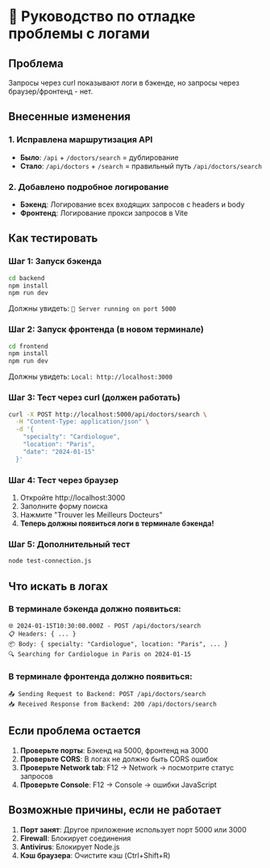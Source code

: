 # 🔧 Руководство по отладке проблемы с логами

## Проблема
Запросы через curl показывают логи в бэкенде, но запросы через браузер/фронтенд - нет.

## Внесенные изменения

### 1. Исправлена маршрутизация API
- **Было**: `/api` + `/doctors/search` = дублирование
- **Стало**: `/api/doctors` + `/search` = правильный путь `/api/doctors/search`

### 2. Добавлено подробное логирование
- **Бэкенд**: Логирование всех входящих запросов с headers и body
- **Фронтенд**: Логирование прокси запросов в Vite

## Как тестировать

### Шаг 1: Запуск бэкенда
```bash
cd backend
npm install
npm run dev
```
Должны увидеть: `🚀 Server running on port 5000`

### Шаг 2: Запуск фронтенда (в новом терминале)
```bash
cd frontend
npm install
npm run dev
```
Должны увидеть: `Local: http://localhost:3000`

### Шаг 3: Тест через curl (должен работать)
```bash
curl -X POST http://localhost:5000/api/doctors/search \
  -H "Content-Type: application/json" \
  -d '{
    "specialty": "Cardiologue",
    "location": "Paris", 
    "date": "2024-01-15"
  }'
```

### Шаг 4: Тест через браузер
1. Откройте http://localhost:3000
2. Заполните форму поиска
3. Нажмите "Trouver les Meilleurs Docteurs"
4. **Теперь должны появиться логи в терминале бэкенда!**

### Шаг 5: Дополнительный тест
```bash
node test-connection.js
```

## Что искать в логах

### В терминале бэкенда должно появиться:
```
🌐 2024-01-15T10:30:00.000Z - POST /api/doctors/search
📋 Headers: { ... }
📦 Body: { specialty: "Cardiologue", location: "Paris", ... }
🔍 Searching for Cardiologue in Paris on 2024-01-15
```

### В терминале фронтенда должно появиться:
```
📤 Sending Request to Backend: POST /api/doctors/search
📥 Received Response from Backend: 200 /api/doctors/search
```

## Если проблема остается

1. **Проверьте порты**: Бэкенд на 5000, фронтенд на 3000
2. **Проверьте CORS**: В логах не должно быть CORS ошибок
3. **Проверьте Network tab**: F12 → Network → посмотрите статус запросов
4. **Проверьте Console**: F12 → Console → ошибки JavaScript

## Возможные причины, если не работает

1. **Порт занят**: Другое приложение использует порт 5000 или 3000
2. **Firewall**: Блокирует соединения
3. **Antivirus**: Блокирует Node.js
4. **Кэш браузера**: Очистите кэш (Ctrl+Shift+R)
